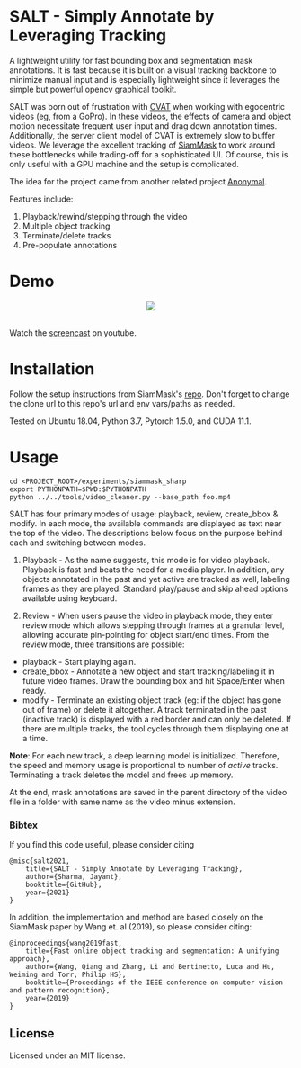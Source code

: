 # SALT - Simply Annotate by Leveraging Tracking

A lightweight utility for fast bounding box and segmentation mask annotations. It is fast because it is built on a visual tracking backbone to minimize manual input and is especially lightweight since it leverages the simple but powerful opencv graphical toolkit. 

SALT was born out of frustration with [CVAT](https://github.com/openvinotoolkit/cvat) when working with egocentric videos (eg, from a GoPro). In these videos, the effects of camera and object motion necessitate frequent user input and drag down annotation times. Additionally, the server client model of CVAT is extremely slow to buffer videos. We leverage the excellent tracking of [SiamMask](http://www.robots.ox.ac.uk/~qwang/SiamMask) to work around these bottlenecks while trading-off for a sophisticated UI. Of course, this is only useful with a GPU machine and the setup is complicated.

The idea for the project came from another related project [Anonymal](https://github.com/ezelikman/anonymal).

Features include:

1. Playback/rewind/stepping through the video
2. Multiple object tracking
3. Terminate/delete tracks
4. Pre-populate annotations 

# Demo
<div align="center">
  <img src="demo.gif" />
</div>
<br>

Watch the [screencast](https://youtu.be/80nUGCKmWN8) on youtube.

# Installation
Follow the setup instructions from SiamMask's [repo](https://github.com/foolwood/SiamMask#environment-setup). Don't forget to change the clone url to this repo's url and env vars/paths as needed.

Tested on Ubuntu 18.04, Python 3.7, Pytorch 1.5.0, and CUDA 11.1.

# Usage

```shell
cd <PROJECT_ROOT>/experiments/siammask_sharp
export PYTHONPATH=$PWD:$PYTHONPATH
python ../../tools/video_cleaner.py --base_path foo.mp4
```
SALT has four primary modes of usage: playback, review, create_bbox & modify. In each mode, the available commands are displayed as text near the top of the video. The descriptions below focus on the purpose behind each and switching between modes.

1. Playback - As the name suggests, this mode is for video playback. Playback is fast and beats the need for a media player. In addition, any objects annotated in the past and yet active are tracked as well, labeling frames as they are played. Standard play/pause and skip ahead options available using keyboard.

2. Review - When users pause the video in playback mode, they enter review mode which allows stepping through frames at a granular level, allowing accurate pin-pointing for object start/end times. From the review mode, three transitions are possible:
  - playback - Start playing again.
  - create_bbox - Annotate a new object and start tracking/labeling it in future video frames. Draw the bounding box and hit Space/Enter when ready.
  - modify - Terminate an existing object track (eg: if the object has gone out of frame) or delete it altogether. A track terminated in the past (inactive track) is displayed with a red border and can only be deleted. If there are multiple tracks, the tool cycles through them displaying one at a time.
  
__Note__: For each new track, a deep learning model is initialized. Therefore, the speed and memory usage is proportional to number of _active_ tracks. Terminating a track deletes the model and frees up memory.

At the end, mask annotations are saved in the parent directory of the video file in a folder with same name as the video minus extension.

### Bibtex
If you find this code useful, please consider citing 
```
@misc{salt2021,
    title={SALT - Simply Annotate by Leveraging Tracking},
    author={Sharma, Jayant},
    booktitle={GitHub},
    year={2021}
}
```

In addition, the implementation and method are based closely on the SiamMask paper by Wang et. al (2019), so please consider citing:

```
@inproceedings{wang2019fast,
    title={Fast online object tracking and segmentation: A unifying approach},
    author={Wang, Qiang and Zhang, Li and Bertinetto, Luca and Hu, Weiming and Torr, Philip HS},
    booktitle={Proceedings of the IEEE conference on computer vision and pattern recognition},
    year={2019}
}
```

## License
Licensed under an MIT license.

